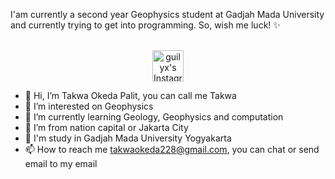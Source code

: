 <p> I'am currently a second year Geophysics student at Gadjah Mada University and currently trying to get into programming. So, wish me luck! ✨
<p align="center">
<br/>
</a>
<a href="https://www.instagram.com/uzumakidtakwa/">
  <img alt="guilyx's Instagram" width="50px" src="https://user-images.githubusercontent.com/43545812/144035088-0dfb165f-8fe0-4d13-896c-876c29d2b128.png" />
</a>

- 👋 Hi, I’m Takwa Okeda Palit, you can call me Takwa
- 👀 I’m interested on Geophysics
- 🌱 I’m currently learning Geology, Geophysics and computation
- 🏡 I’m from nation capital or Jakarta City
- 🏫 I'm study in Gadjah Mada University Yogyakarta
- 📫 How to reach me takwaokeda228@gmail.com, you can chat or send email to my email

<!---
My name is Takwa Okeda Palit from Jakarta City. I was born and raised there. I'm currently studying at Gadjah Mada University since 2021.then majoring in geophysics.    
--->
